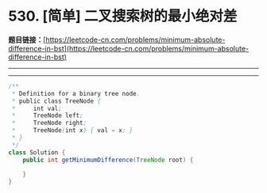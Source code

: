 # 530. [简单] 二叉搜索树的最小绝对差

**题目链接：**[https://leetcode-cn.com/problems/minimum-absolute-difference-in-bst](https://leetcode-cn.com/problems/minimum-absolute-difference-in-bst)

---

<Cards card="leetcode_530_minimum-absolute-difference-in-bst"></Cards>

---

```java
/**
 * Definition for a binary tree node.
 * public class TreeNode {
 *     int val;
 *     TreeNode left;
 *     TreeNode right;
 *     TreeNode(int x) { val = x; }
 * }
 */
class Solution {
    public int getMinimumDifference(TreeNode root) {
        
    }
}
```